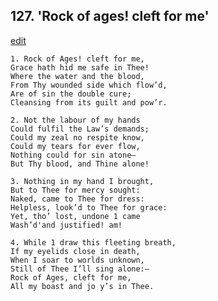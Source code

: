 
## 127.  'Rock of ages! cleft for me'
[edit](https://docs.google.com/document/d/1v3YFKp7jy2c2fzGUf_PPdMUfzovrZjRo/edit?mode=html)



    1. Rock of Ages! cleft for me,
    Grace hath hid me safe in Thee! 
    Where the water and the blood,
    From Thy wounded side which flow’d,
    Are of sin the double cure;
    Cleansing from its guilt and pow’r.

    2. Not the labour of my hands
    Could fulfil the Law’s demands; 
    Could my zeal no respite know, 
    Could my tears for ever flow, 
    Nothing could for sin atone—
    But Thy blood, and Thine alone!

    3. Nothing in my hand I brought,
    But to Thee for mercy sought: 
    Naked, came to Thee for dress: 
    Helpless, look’d to Thee for grace: 
    Yet, tho’ lost, undone 1 came 
    Wash’d'and justified! am!

    4. While 1 draw this fleeting breath,
    If my eyelids close in death,
    When I soar to worlds unknown, 
    Still of Thee I’ll sing alone:— 
    Rock of Ages, cleft for me,
    All my boast and jo y’s in Thee.
